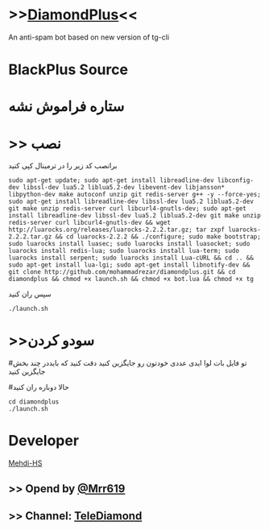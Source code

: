 # >>[DiamondPlus](http://telegram.me/Telediamondch)<<
An anti-spam bot based on new version of tg-cli

# BlackPlus Source

# ستاره فراموش نشه

# >> نصب
برانصب کد زیر را در ترمینال کپی کنید
```
sudo apt-get update; sudo apt-get install libreadline-dev libconfig-dev libssl-dev lua5.2 liblua5.2-dev libevent-dev libjansson* libpython-dev make autoconf unzip git redis-server g++ -y --force-yes; sudo apt-get install libreadline-dev libssl-dev lua5.2 liblua5.2-dev git make unzip redis-server curl libcurl4-gnutls-dev; sudo apt-get install libreadline-dev libssl-dev lua5.2 liblua5.2-dev git make unzip redis-server curl libcurl4-gnutls-dev && wget http://luarocks.org/releases/luarocks-2.2.2.tar.gz; tar zxpf luarocks-2.2.2.tar.gz && cd luarocks-2.2.2 && ./configure; sudo make bootstrap; sudo luarocks install luasec; sudo luarocks install luasocket; sudo luarocks install redis-lua; sudo luarocks install lua-term; sudo luarocks install serpent; sudo luarocks install Lua-cURL && cd .. && sudo apt-get install lua-lgi; sudo apt-get install libnotify-dev && git clone http://github.com/mohammadrezar/diamondplus.git && cd diamondplus && chmod +x launch.sh && chmod +x bot.lua && chmod +x tg
```
سپس ران کنید

```
./launch.sh
```
# >>سودو کردن

#تو فایل بات لوا ایدی عددی خودتون رو جایگزین کنید
دقت کنید که بایددر چند بخش جایگزین کنید

#حالا دوباره ران کنید 
```
cd diamondplus
./launch.sh
```
# Developer 
[Mehdi-HS](https://t.me/MehdiHs)
## >> Opend by [@Mrr619](http://telegram.me/mrr619)
## >> Channel: [TeleDiamond](http://telegram.me/telediamondch)

